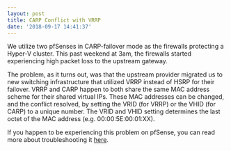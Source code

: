 ```yaml
---
layout: post
title: CARP Conflict with VRRP
date: '2018-09-17 14:41:37'
---
```


We utilize two pfSenses in CARP-failover mode as the firewalls protecting a Hyper-V cluster. This past weekend at 3am, the firewalls started experiencing high packet loss to the upstream gateway.

The problem, as it turns out, was that the upstream provider migrated us to new switching infrastructure that utilized VRRP instead of HSRP for their failover. VRRP and CARP happen to both share the same MAC address scheme for their shared virtual IPs. These MAC addresses can be changed, and the conflict resolved, by setting the VRID (for VRRP) or the VHID (for CARP) to a unique number. The VRID and VHID setting determines the last octet of the MAC address (e.g. 00:00:5E:00:01:XX).

If you happen to be experiencing this problem on pfSense, you can read more about troubleshooting it [here](https://www.netgate.com/docs/pfsense/highavailability/troubleshooting-high-availability-clusters.html).

